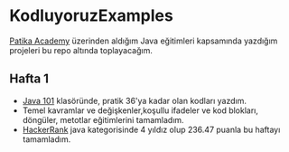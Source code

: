 # KodluyoruzExamples

[Patika Academy](https://academy.patika.dev/tr/dashboard) üzerinden aldığım Java eğitimleri kapsamında yazdığım projeleri bu repo altında toplayacağım.
## Hafta 1
- [Java 101](https://github.com/AMRSCDL/KodluyoruzExamples/tree/main/Java-101) klasöründe, pratik 36'ya kadar olan kodları yazdım.
- Temel kavramlar ve değişkenler,koşullu ifadeler ve kod blokları, döngüler, metotlar eğitimlerini tamamladım.
- [HackerRank](https://www.hackerrank.com/aedemirtas00?hr_r=1) java kategorisinde 4 yıldız olup 236.47 puanla bu haftayı tamamladım.
